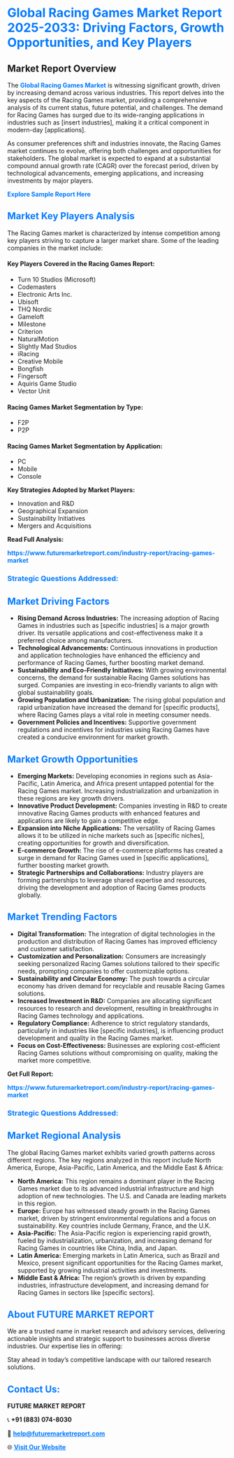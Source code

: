 <h1 style="color: #007BFF;">Global Racing Games Market Report 2025-2033: Driving Factors, Growth Opportunities, and Key Players</h1>

<section id="overview">
<h2>Market Report Overview</h2>
<p>The <a href="https://www.futuremarketreport.com/industry-report/racing-games-market" style="color: #007BFF; text-decoration: none;"><strong>Global Racing Games Market</strong></a> is witnessing significant growth, driven by increasing demand across various industries. This report delves into the key aspects of the Racing Games market, providing a comprehensive analysis of its current status, future potential, and challenges. The demand for Racing Games has surged due to its wide-ranging applications in industries such as [insert industries], making it a critical component in modern-day [applications].</p>
<p>As consumer preferences shift and industries innovate, the Racing Games market continues to evolve, offering both challenges and opportunities for stakeholders. The global market is expected to expand at a substantial compound annual growth rate (CAGR) over the forecast period, driven by technological advancements, emerging applications, and increasing investments by major players.</p>
</section>

<section id="overview">
<p><a href="https://www.futuremarketreport.com/request-sample/reportId=28926" style="color: #007BFF; text-decoration: none;"><strong>Explore Sample Report Here</strong></a></p>
</section>

<section id="key-players">
<h2 style="color: #007BFF;">Market Key Players Analysis</h2>
<p>The Racing Games market is characterized by intense competition among key players striving to capture a larger market share. Some of the leading companies in the market include:</p>
<h4>Key Players Covered in the Racing Games Report:</h4>
<ul><li>Turn 10 Studios (Microsoft)</li><li>Codemasters</li><li>Electronic Arts Inc.</li><li>Ubisoft</li><li>THQ Nordic</li><li>Gameloft</li><li>Milestone</li><li>Criterion</li><li>NaturalMotion</li><li>Slightly Mad Studios</li><li>iRacing</li><li>Creative Mobile</li><li>Bongfish</li><li>Fingersoft</li><li>Aquiris Game Studio</li><li>Vector Unit</li></ul>
<h4>Racing Games Market Segmentation by Type:</h4>
<ul><li>F2P</li><li>P2P</li></ul>

<h4>Racing Games Market Segmentation by Application:</h4>
<ul><li>PC</li><li>Mobile</li><li>Console</li></ul>
<p><strong>Key Strategies Adopted by Market Players:</strong></p>
<ul>
<li>Innovation and R&D</li>
<li>Geographical Expansion</li>
<li>Sustainability Initiatives</li>
<li>Mergers and Acquisitions</li>
</ul>
</section>

<section>
<p><strong>Read Full Analysis: </strong></p><a href="https://www.futuremarketreport.com/industry-report/racing-games-market" style="color: #007BFF; text-decoration: none;"><strong>https://www.futuremarketreport.com/industry-report/racing-games-market</strong></a>
<h3 style="color: #007BFF;">Strategic Questions Addressed:</h3>
</section>

<section id="driving-factors">
<h2 style="color: #007BFF;">Market Driving Factors</h2>
<ul>
<li><strong>Rising Demand Across Industries:</strong> The increasing adoption of Racing Games in industries such as [specific industries] is a major growth driver. Its versatile applications and cost-effectiveness make it a preferred choice among manufacturers.</li>
<li><strong>Technological Advancements:</strong> Continuous innovations in production and application technologies have enhanced the efficiency and performance of Racing Games, further boosting market demand.</li>
<li><strong>Sustainability and Eco-Friendly Initiatives:</strong> With growing environmental concerns, the demand for sustainable Racing Games solutions has surged. Companies are investing in eco-friendly variants to align with global sustainability goals.</li>
<li><strong>Growing Population and Urbanization:</strong> The rising global population and rapid urbanization have increased the demand for [specific products], where Racing Games plays a vital role in meeting consumer needs.</li>
<li><strong>Government Policies and Incentives:</strong> Supportive government regulations and incentives for industries using Racing Games have created a conducive environment for market growth.</li>
</ul>
</section>

<section id="growth-opportunities">
<h2 style="color: #007BFF;">Market Growth Opportunities</h2>
<ul>
<li><strong>Emerging Markets:</strong> Developing economies in regions such as Asia-Pacific, Latin America, and Africa present untapped potential for the Racing Games market. Increasing industrialization and urbanization in these regions are key growth drivers.</li>
<li><strong>Innovative Product Development:</strong> Companies investing in R&D to create innovative Racing Games products with enhanced features and applications are likely to gain a competitive edge.</li>
<li><strong>Expansion into Niche Applications:</strong> The versatility of Racing Games allows it to be utilized in niche markets such as [specific niches], creating opportunities for growth and diversification.</li>
<li><strong>E-commerce Growth:</strong> The rise of e-commerce platforms has created a surge in demand for Racing Games used in [specific applications], further boosting market growth.</li>
<li><strong>Strategic Partnerships and Collaborations:</strong> Industry players are forming partnerships to leverage shared expertise and resources, driving the development and adoption of Racing Games products globally.</li>
</ul>
</section>

<section id="trending-factors">
<h2 style="color: #007BFF;">Market Trending Factors</h2>
<ul>
<li><strong>Digital Transformation:</strong> The integration of digital technologies in the production and distribution of Racing Games has improved efficiency and customer satisfaction.</li>
<li><strong>Customization and Personalization:</strong> Consumers are increasingly seeking personalized Racing Games solutions tailored to their specific needs, prompting companies to offer customizable options.</li>
<li><strong>Sustainability and Circular Economy:</strong> The push towards a circular economy has driven demand for recyclable and reusable Racing Games solutions.</li>
<li><strong>Increased Investment in R&D:</strong> Companies are allocating significant resources to research and development, resulting in breakthroughs in Racing Games technology and applications.</li>
<li><strong>Regulatory Compliance:</strong> Adherence to strict regulatory standards, particularly in industries like [specific industries], is influencing product development and quality in the Racing Games market.</li>
<li><strong>Focus on Cost-Effectiveness:</strong> Businesses are exploring cost-efficient Racing Games solutions without compromising on quality, making the market more competitive.</li>
</ul>
</section>

<section>
<p><strong>Get Full Report: </strong></p><a href="https://www.futuremarketreport.com/industry-report/racing-games-market" style="color: #007BFF; text-decoration: none;"><strong>https://www.futuremarketreport.com/industry-report/racing-games-market</strong></a>
<h3 style="color: #007BFF;">Strategic Questions Addressed:</h3>
</section>


<section id="regional-analysis">
<h2 style="color: #007BFF;">Market Regional Analysis</h2>
<p>The global Racing Games market exhibits varied growth patterns across different regions. The key regions analyzed in this report include North America, Europe, Asia-Pacific, Latin America, and the Middle East & Africa:</p>
<ul>
<li><strong>North America:</strong> This region remains a dominant player in the Racing Games market due to its advanced industrial infrastructure and high adoption of new technologies. The U.S. and Canada are leading markets in this region.</li>
<li><strong>Europe:</strong> Europe has witnessed steady growth in the Racing Games market, driven by stringent environmental regulations and a focus on sustainability. Key countries include Germany, France, and the U.K.</li>
<li><strong>Asia-Pacific:</strong> The Asia-Pacific region is experiencing rapid growth, fueled by industrialization, urbanization, and increasing demand for Racing Games in countries like China, India, and Japan.</li>
<li><strong>Latin America:</strong> Emerging markets in Latin America, such as Brazil and Mexico, present significant opportunities for the Racing Games market, supported by growing industrial activities and investments.</li>
<li><strong>Middle East & Africa:</strong> The region’s growth is driven by expanding industries, infrastructure development, and increasing demand for Racing Games in sectors like [specific sectors].</li>
</ul>
</section>

<footer>
<h2 style="color: #007BFF;">About FUTURE MARKET REPORT</h2>
<p>We are a trusted name in market research and advisory services, delivering actionable insights and strategic support to businesses across diverse industries. Our expertise lies in offering:</p>

<p>Stay ahead in today’s competitive landscape with our tailored research solutions.</p>

<h2 style="color: #007BFF;">Contact Us:</h2>
<p><strong>FUTURE MARKET REPORT</strong></p>
<p>📞 <strong>+91 (883) 074-8030</strong></p>
<p>📧 <strong><a href="mailto:help@futuremarketreport.com" style="color: #007BFF;">help@futuremarketreport.com</a></strong></p>
<p>🌐 <strong><a href="https://www.futuremarketreport.com/" style="color: #007BFF;">Visit Our Website</a></strong></p>
</footer>